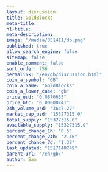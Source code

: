 ```yaml
---
layout: discussion
title: GoldBlocks
meta-title: 
h1-title: 
meta-description: 
image: "/media/351411/db.png"
published: true
allow_search_engine: false
sitemap: false
enable_comment: false
sort_order: 756
permalink: "/en/gb/discussion.html"
coin_a_symbol: "GB"
coin_a_name: "GoldBlocks"
coin_a_lower_case: "gb"
price_usd: "0.0870635"
price_btc: "0.00000741"
24h_volume_usd: "3647.22"
market_cap_usd: "15327315.0"
total_supply: "15327315.0"
available_supply: "15327315.0"
percent_change_1h: "0.5"
percent_change_24h: "2.16"
percent_change_7d: "1.38"
last_updated: "1517140749"
parent-url: "/en/gb/"
author: Sam
---
```


